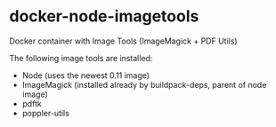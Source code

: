 docker-node-imagetools
======================

Docker container with Image Tools (ImageMagick + PDF Utils)

The following image tools are installed:

* Node (uses the newest 0.11 image)
* ImageMagick (installed already by buildpack-deps, parent of node image)
* pdftk
* poppler-utils
